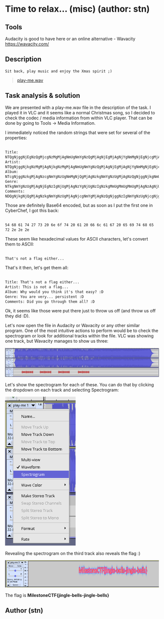 # Time to relax... (misc) (author: stn)

## Tools

Audacity is good to have here or an online alternative - Wavacity https://wavacity.com/

## Description

```
Sit back, play music and enjoy the Xmas spirit ;)

```

> [play-me.wav](./play-me.wav)

## Task analysis & solution

We are presented with a play-me.wav file in the description of the task. I played it in VLC and it seems like a normal Christmas song, so I decided to check the codec / media information from within VLC player. That can be done by going to Tools -> Media Information.

I immediately noticed the random strings that were set for several of the properties:

```

Title: NTQgNjggNjEgNzQgMjcgNzMgMjAgNmUgNmYgNzQgMjAgNjEgMjAgNjYgNmMgNjEgNjcgMjAgNjUgNjkgNzQgNjggNjUgNzIgMmUgMmUgMmU=
Artist: NTQgNjggNjkgNzMgMjAgNjkgNzMgMjAgNmUgNmYgNzQgMjAgNjEgMjAgNjYgNmMgNjEgNjcgMmUgMmUgMmU=
Album: NTcgNjggNzkgMjAgNzcgNmYgNzUgNmMgNjQgMjAgNzkgNmYgNzUgMjAgNzQgNjggNjkgNmUgNmIgMjAgNjkgNzQgMjcgNzMgMjAgNzQgNjggNjEgNzQgMjAgNjUgNjEgNzMgNzkgM2YgMjAgM2EgNDQ=
Genre: NTkgNmYgNzUgMjAgNjEgNzIgNjUgMjAgNzYgNjUgNzIgNzkgMmUgMmUgMmUgMjAgNzAgNjUgNzIgNzMgNjkgNzMgNzQgNjUgNmUgNzQgMjAgM2EgNDQ=
Comments: NDQgNjkgNjQgMjAgNzkgNmYgNzUgMjAgNjcgNmYgMjAgNzQgNjggNzIgNmYgNzUgNjcgNjggMjAgNzQgNjggNjUgNmQgMjAgNjEgNmMgNmMgM2YgMjAgM2EgNDQ=

```

Those are definitely Base64 encoded, but as soon as I put the first one in CyberChef, I got this back:

```

54 68 61 74 27 73 20 6e 6f 74 20 61 20 66 6c 61 67 20 65 69 74 68 65 72 2e 2e 2e

```

These seem like hexadecimal values for ASCII characters, let's convert them to ASCII:

```

That's not a flag either...

```

That's it then, let's get them all:

```

Title: That's not a flag either...
Artist: This is not a flag...
Album: Why would you think it's that easy? :D
Genre: You are very... persistent :D
Comments: Did you go through them all? :D

```

Ok, it seems like those were put there just to throw us off (and throw us off they did :D).

Let's now open the file in Audacity or Wavacity or any other similar program. One of the most intuitive actions to perform would be to check the spectrogram or look for additional tracks within the file. VLC was showing one track, but Wavacity manages to show us three:

![Image preview](1.png)

Let's show the spectrogram for each of these. You can do that by clicking the dropdown on each track and selecting Spectrogram:

![Image preview](2.png)

Revealing the spectrogram on the third track also reveals the flag :) 

![Image preview](3.png)

The flag is **MilestoneCTF{jingle-bells-jingle-bells}**

## Author (stn)